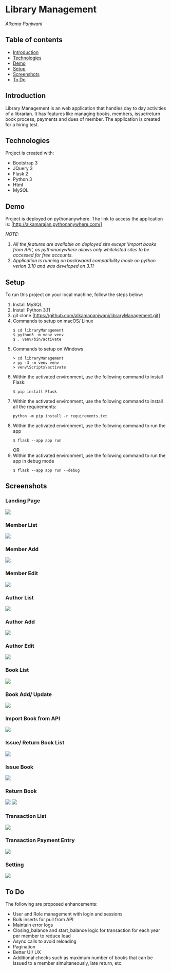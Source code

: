 # **Library Management**

_Alkama Panjwani_

## Table of contents

* [Introduction](#introduction)
* [Technologies](#technologies)
* [Demo](#demo)
* [Setup](#setup)
* [Screenshots](#screenshots)
* [To Do](#to-do)

## **Introduction**

Library Management is an web application that handles day to day activities of a librarian. It has features like managing books, members, issue/return book process, payments and dues of member. 
The application is created for a hiring test.

## **Technologies**

Project is created with:
*  Bootstrap 3
*  JQuery 3
*  Flask 2
*  Python 3
*  Html
*  MySQL 

## **Demo**

Project is deployed on pythonanywhere. The link to access the application is:
[http://alkamarajan.pythonanywhere.com/]

_NOTE:_
1. _All the features are available on deployed site except 'Import books from API', as pythonanywhere allows only whitelisted sites to be accessed for free accounts._
2. _Application is running on backwaard compatibility mode on python verion 3.10 and was developed on 3.11_

## **Setup**

To run this project on your local machine, follow the steps below:
1. Install MySQL
2. Install Python 3.11 
3. git clone [https://github.com/alkamapanjwani/libraryManagement.git]
4. Commands to setup on  macOS/ Linux
    ```
    $ cd libraryManagement
    $ python3 -m venv venv
    $ . venv/bin/activate   
    ```
5. Commands to setup on  Windows
    ```
    > cd libraryManagement
    > py -3 -m venv venv
    > venv\Scripts\activate
    ```
6. Within the activated environment, use the following command to install Flask:
    ```
    $ pip install Flask
    ```
7. Within the activated environment, use the following command to install all the requirements:
    ```
    python -m pip install -r requirements.txt
    ```
8. Within the activated environment, use the following command to run the app
    ```
    $ flask --app app run
    ```
   OR
9. Within the activated environment, use the following command to run the app in debug mode
    ```
    $ flask --app app run --debug
    ```

## **Screenshots**

### Landing Page
![](images_readme/landing.PNG)

### Member List
![](images_readme/member_list.PNG)

### Member Add
![](images_readme/member_add.PNG)

### Member Edit
![](images_readme/member_edit.PNG)

### Author List
![](images_readme/author_list.PNG)

### Author Add
![](images_readme/author_add.PNG)

### Author Edit
![](images_readme/author_edit.PNG)

### Book List
![](images_readme/book_list.PNG)

### Book Add/ Update
![](images_readme/book_add_update.PNG)

### Import Book from API
![](images_readme/book_import.PNG)

### Issue/ Return Book List
![](images_readme/issue_return_list.PNG)

### Issue Book
![](images_readme/issue_book.PNG)

### Return Book
![](images_readme/return_book.PNG)
![](images_readme/return_book_msg.PNG)

### Transaction List
![](images_readme/transaction_list.PNG)

### Transaction Payment Entry
![](images_readme/transaction_payment.PNG)

### Setting
![](images_readme/settng.PNG)

## **To Do**

The following are proposed enhancements:
* User and Role management with login and sessions 
* Bulk inserts for pull from API
* Maintain error logs
* Closing_balance and start_balance logic for transaction for each year per member to reduce load 
* Async calls to avoid reloading
* Pagination
* Better UI/ UX
* Additional checks such as maximum number of books that can be issued to a member simultaneously, late return, etc.

